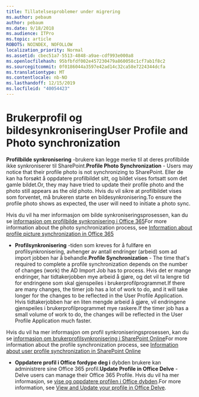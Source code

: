 ```yaml
---
title: Tillatelsesproblemer under migrering
ms.author: pebaum
author: pebaum
ms.date: 9/18/2018
ms.audience: ITPro
ms.topic: article
ROBOTS: NOINDEX, NOFOLLOW
localization_priority: Normal
ms.assetid: cbec51a7-5513-4848-a9ae-cdf993e000a8
ms.openlocfilehash: 95bfbfdf002e457230479a860058c1cf7ab1f8c2
ms.sourcegitcommit: 0f0186044a3597e42ad14c32ca58e7224344dcfa
ms.translationtype: MT
ms.contentlocale: nb-NO
ms.lasthandoff: 12/15/2019
ms.locfileid: "40054423"
---
```

# <a name="user-profile-and-photo-synchronization"></a><span data-ttu-id="47c54-102">Brukerprofil og bildesynkronisering</span><span class="sxs-lookup"><span data-stu-id="47c54-102">User Profile and Photo synchronization</span></span>

 <span data-ttu-id="47c54-103">**Profilbilde synkronisering** -brukere kan legge merke til at deres profilbilde ikke synkroniserer til SharePoint.</span><span class="sxs-lookup"><span data-stu-id="47c54-103">**Profile Photo Synchronization** - Users may notice that their profile photo is not synchronizing to SharePoint.</span></span> <span data-ttu-id="47c54-104">Eller de kan ha forsøkt å oppdatere profilbildet sitt, og bildet vises fortsatt som det gamle bildet.</span><span class="sxs-lookup"><span data-stu-id="47c54-104">Or, they may have tried to update their profile photo and the photo still appears as the old photo.</span></span> <span data-ttu-id="47c54-105">Hvis du vil sikre at profilbildet vises som forventet, må brukeren starte en bildesynkronisering.</span><span class="sxs-lookup"><span data-stu-id="47c54-105">To ensure the profile photo shows as expected, the user will need to initiate a photo sync.</span></span> 
  
<span data-ttu-id="47c54-106">Hvis du vil ha mer informasjon om bilde synkroniseringsprosessen, kan du se [informasjon om profilbilde synkronisering i Office 365](https://go.microsoft.com/fwlink/?linkid=2022634)</span><span class="sxs-lookup"><span data-stu-id="47c54-106">For more information about the photo synchronization process, see [Information about profile picture synchronization in Office 365](https://go.microsoft.com/fwlink/?linkid=2022634)</span></span>
  
- <span data-ttu-id="47c54-107">**Profilsynkronisering** -tiden som kreves for å fullføre en profilsynkronisering, avhenger av antall endringer (arbeid) som ad import jobben har å behandle.</span><span class="sxs-lookup"><span data-stu-id="47c54-107">**Profile Synchronization** - The time that's required to complete a profile synchronization depends on the number of changes (work) the AD Import Job has to process.</span></span> <span data-ttu-id="47c54-108">Hvis det er mange endringer, har tidtakerjobben mye arbeid å gjøre, og det vil ta lengre tid for endringene som skal gjenspeiles i brukerprofilprogrammet.</span><span class="sxs-lookup"><span data-stu-id="47c54-108">If there are many changes, the timer job has a lot of work to do, and it will take longer for the changes to be reflected in the User Profile Application.</span></span> <span data-ttu-id="47c54-109">Hvis tidtakerjobben har en liten mengde arbeid å gjøre, vil endringene gjenspeiles i brukerprofilprogrammet mye raskere.</span><span class="sxs-lookup"><span data-stu-id="47c54-109">If the timer job has a small volume of work to do, the changes will be reflected in the User Profile Application much faster.</span></span> 
  
<span data-ttu-id="47c54-110">Hvis du vil ha mer informasjon om profil synkroniseringsprosessen, kan du se [informasjon om brukerprofilsynkronisering i SharePoint Online](https://go.microsoft.com/fwlink/?linkid=2022639)</span><span class="sxs-lookup"><span data-stu-id="47c54-110">For more information about the profile synchronization process, see [Information about user profile synchronization in SharePoint Online](https://go.microsoft.com/fwlink/?linkid=2022639)</span></span>
    
- <span data-ttu-id="47c54-111">**Oppdatere profil i Office fordype deg i** dybden brukere kan administrere sine Office 365 profil.</span><span class="sxs-lookup"><span data-stu-id="47c54-111">**Update Profile in Office Delve** - Delve users can manage their Office 365 Profile.</span></span> <span data-ttu-id="47c54-112">Hvis du vil ha mer informasjon, se [vise og oppdatere profilen i Office dybden](https://support.office.com/article/View-and-update-your-profile-in-Office-Delve-4e84343b-eedf-45a1-aeb9-8627ccca14ba).</span><span class="sxs-lookup"><span data-stu-id="47c54-112">For more information, see [View and Update your profile in Office Delve](https://support.office.com/article/View-and-update-your-profile-in-Office-Delve-4e84343b-eedf-45a1-aeb9-8627ccca14ba).</span></span>
    

